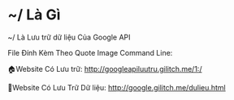 # ~/ Là Gì

~/ Là Lưu trữ dữ liệu Của Google API 

File Đính Kèm Theo Quote Image Command Line:

🏠Website Có Lưu trữ: http://googleapiluutru.gilitch.me/1:/

🔔Website Có Lưu Trữ Dữ liệu: http://google.gilitch.me/dulieu.html
